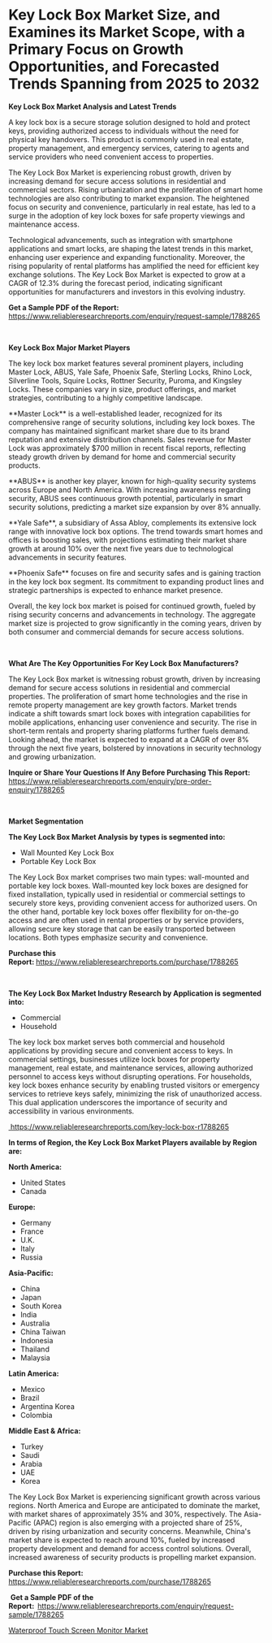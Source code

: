 <p><h1>Key Lock Box Market Size, and Examines its Market Scope, with a Primary Focus on Growth Opportunities, and Forecasted Trends Spanning from 2025 to 2032</h1></p><p><strong>Key Lock Box Market Analysis and Latest Trends</strong></p>
<p><p>A key lock box is a secure storage solution designed to hold and protect keys, providing authorized access to individuals without the need for physical key handovers. This product is commonly used in real estate, property management, and emergency services, catering to agents and service providers who need convenient access to properties.</p><p>The Key Lock Box Market is experiencing robust growth, driven by increasing demand for secure access solutions in residential and commercial sectors. Rising urbanization and the proliferation of smart home technologies are also contributing to market expansion. The heightened focus on security and convenience, particularly in real estate, has led to a surge in the adoption of key lock boxes for safe property viewings and maintenance access.</p><p>Technological advancements, such as integration with smartphone applications and smart locks, are shaping the latest trends in this market, enhancing user experience and expanding functionality. Moreover, the rising popularity of rental platforms has amplified the need for efficient key exchange solutions. The Key Lock Box Market is expected to grow at a CAGR of 12.3% during the forecast period, indicating significant opportunities for manufacturers and investors in this evolving industry.</p></p>
<p><strong>Get a Sample PDF of the Report:&nbsp;</strong> <a href="https://www.reliableresearchreports.com/enquiry/request-sample/1788265?utm_campaign=3275&utm_medium=2&utm_source=Github&utm_content=ia&utm_term=05042025&utm_id=key-lock-box">https://www.reliableresearchreports.com/enquiry/request-sample/1788265</a></p>
<p>&nbsp;</p>
<p><strong>Key Lock Box Major Market Players</strong></p>
<p><p>The key lock box market features several prominent players, including Master Lock, ABUS, Yale Safe, Phoenix Safe, Sterling Locks, Rhino Lock, Silverline Tools, Squire Locks, Rottner Security, Puroma, and Kingsley Locks. These companies vary in size, product offerings, and market strategies, contributing to a highly competitive landscape.</p><p>**Master Lock** is a well-established leader, recognized for its comprehensive range of security solutions, including key lock boxes. The company has maintained significant market share due to its brand reputation and extensive distribution channels. Sales revenue for Master Lock was approximately $700 million in recent fiscal reports, reflecting steady growth driven by demand for home and commercial security products.</p><p>**ABUS** is another key player, known for high-quality security systems across Europe and North America. With increasing awareness regarding security, ABUS sees continuous growth potential, particularly in smart security solutions, predicting a market size expansion by over 8% annually.</p><p>**Yale Safe**, a subsidiary of Assa Abloy, complements its extensive lock range with innovative lock box options. The trend towards smart homes and offices is boosting sales, with projections estimating their market share growth at around 10% over the next five years due to technological advancements in security features.</p><p>**Phoenix Safe** focuses on fire and security safes and is gaining traction in the key lock box segment. Its commitment to expanding product lines and strategic partnerships is expected to enhance market presence.</p><p>Overall, the key lock box market is poised for continued growth, fueled by rising security concerns and advancements in technology. The aggregate market size is projected to grow significantly in the coming years, driven by both consumer and commercial demands for secure access solutions.</p></p>
<p>&nbsp;</p>
<p><strong>What Are The Key Opportunities For Key Lock Box Manufacturers?</strong></p>
<p><p>The Key Lock Box market is witnessing robust growth, driven by increasing demand for secure access solutions in residential and commercial properties. The proliferation of smart home technologies and the rise in remote property management are key growth factors. Market trends indicate a shift towards smart lock boxes with integration capabilities for mobile applications, enhancing user convenience and security. The rise in short-term rentals and property sharing platforms further fuels demand. Looking ahead, the market is expected to expand at a CAGR of over 8% through the next five years, bolstered by innovations in security technology and growing urbanization.</p></p>
<p><strong>Inquire or Share Your Questions If Any Before Purchasing This Report:</strong> <a href="https://www.reliableresearchreports.com/enquiry/pre-order-enquiry/1788265?utm_campaign=3275&utm_medium=2&utm_source=Github&utm_content=ia&utm_term=05042025&utm_id=key-lock-box">https://www.reliableresearchreports.com/enquiry/pre-order-enquiry/1788265</a></p>
<p>&nbsp;</p>
<p><strong>Market Segmentation</strong></p>
<p><strong>The Key Lock Box Market Analysis by types is segmented into:</strong></p>
<p><ul><li>Wall Mounted Key Lock Box</li><li>Portable Key Lock Box</li></ul></p>
<p><p>The Key Lock Box market comprises two main types: wall-mounted and portable key lock boxes. Wall-mounted key lock boxes are designed for fixed installation, typically used in residential or commercial settings to securely store keys, providing convenient access for authorized users. On the other hand, portable key lock boxes offer flexibility for on-the-go access and are often used in rental properties or by service providers, allowing secure key storage that can be easily transported between locations. Both types emphasize security and convenience.</p></p>
<p><strong>Purchase this Report:&nbsp;</strong><a href="https://www.reliableresearchreports.com/purchase/1788265?utm_campaign=3275&utm_medium=2&utm_source=Github&utm_content=ia&utm_term=05042025&utm_id=key-lock-box">https://www.reliableresearchreports.com/purchase/1788265</a></p>
<p>&nbsp;</p>
<p><strong>The Key Lock Box Market Industry Research by Application is segmented into:</strong></p>
<p><ul><li>Commercial</li><li>Household</li></ul></p>
<p><p>The key lock box market serves both commercial and household applications by providing secure and convenient access to keys. In commercial settings, businesses utilize lock boxes for property management, real estate, and maintenance services, allowing authorized personnel to access keys without disrupting operations. For households, key lock boxes enhance security by enabling trusted visitors or emergency services to retrieve keys safely, minimizing the risk of unauthorized access. This dual application underscores the importance of security and accessibility in various environments.</p></p>
<p><a href="https://www.reliableresearchreports.com/key-lock-box-r1788265?utm_campaign=3275&utm_medium=2&utm_source=Github&utm_content=ia&utm_term=05042025&utm_id=key-lock-box">&nbsp;https://www.reliableresearchreports.com/key-lock-box-r1788265</a></p>
<p><strong>In terms of Region, the Key Lock Box Market Players available by Region are:</strong></p>
<p>
    <p> <strong> North America: </strong>
        <ul>
            <li>United States</li>
            <li>Canada</li>
        </ul>
        </p> 
    <p> <strong> Europe: </strong>
        <ul>
            <li>Germany</li>
            <li>France</li>
            <li>U.K.</li>
            <li>Italy</li>
            <li>Russia</li>
        </ul>
        </p> 
    <p> <strong> Asia-Pacific: </strong>
        <ul>
            <li>China</li>
            <li>Japan</li>
            <li>South Korea</li>
            <li>India</li>
            <li>Australia</li>
            <li>China Taiwan</li>
            <li>Indonesia</li>
            <li>Thailand</li>
            <li>Malaysia</li>
        </ul>
        </p> 
    <p> <strong> Latin America: </strong>
        <ul>
            <li>Mexico</li>
            <li>Brazil</li>
            <li>Argentina Korea</li>
            <li>Colombia</li>
        </ul>
        </p> 
    <p> <strong> Middle East & Africa: </strong>
        <ul>
            <li>Turkey</li>
            <li>Saudi</li>
            <li>Arabia</li>
            <li>UAE</li>
            <li>Korea</li>
        </ul>
    </p>
    </p>
<p><p>The Key Lock Box Market is experiencing significant growth across various regions. North America and Europe are anticipated to dominate the market, with market shares of approximately 35% and 30%, respectively. The Asia-Pacific (APAC) region is also emerging with a projected share of 25%, driven by rising urbanization and security concerns. Meanwhile, China's market share is expected to reach around 10%, fueled by increased property development and demand for access control solutions. Overall, increased awareness of security products is propelling market expansion.</p></p>
<p><strong>Purchase this Report: </strong><a href="https://www.reliableresearchreports.com/purchase/1788265?utm_campaign=3275&utm_medium=2&utm_source=Github&utm_content=ia&utm_term=05042025&utm_id=key-lock-box">https://www.reliableresearchreports.com/purchase/1788265</a></p>
<p>&nbsp;<strong>Get a Sample PDF of the Report:&nbsp;&nbsp;</strong><a href="https://www.reliableresearchreports.com/enquiry/request-sample/1788265?utm_campaign=3275&utm_medium=2&utm_source=Github&utm_content=ia&utm_term=05042025&utm_id=key-lock-box">https://www.reliableresearchreports.com/enquiry/request-sample/1788265</a></p>
<p><strong></strong></p>
<p><p><a href="https://github.com/wynonachirei9/Market-Research-Report-List-1/blob/main/waterproof-touch-screen-monitor-market.md?utm_campaign=3275&utm_medium=2&utm_source=Github&utm_content=ia&utm_term=05042025&utm_id=key-lock-box">Waterproof Touch Screen Monitor Market</a></p></p>